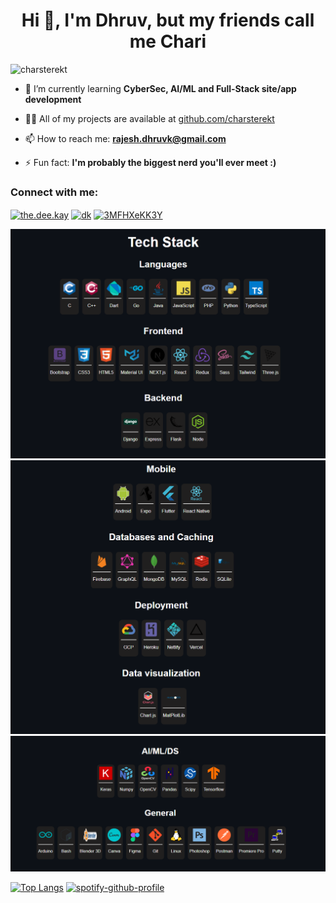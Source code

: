 <h1 align="center">Hi 👋, I'm Dhruv, but my friends call me Chari</h1>
<img src="https://gpvc.arturio.dev/charsterekt" alt="charsterekt" />

- 🌱 I’m currently learning **CyberSec, AI/ML and Full-Stack site/app development**

- 👨‍💻 All of my projects are available at [github.com/charsterekt](github.com/charsterekt)

- 📫 How to reach me: **rajesh.dhruvk@gmail.com**

- ⚡ Fun fact: **I'm probably the biggest nerd you'll ever meet :)**

<h3 align="left">Connect with me:</h3>
<p align="left">
<a href="https://instagram.com/the.dee.kay" target="blank"><img align="center" src="https://raw.githubusercontent.com/rahuldkjain/github-profile-readme-generator/master/src/images/icons/Social/instagram.svg" alt="the.dee.kay" height="30" width="40" /></a>
<a href="https://www.youtube.com/c/charsterekt" target="blank"><img align="center" src="https://raw.githubusercontent.com/rahuldkjain/github-profile-readme-generator/master/src/images/icons/Social/youtube.svg" alt="dk" height="30" width="40" /></a>
<a href="https://discord.gg/3MFHXeKK3Y" target="blank"><img align="center" src="https://raw.githubusercontent.com/rahuldkjain/github-profile-readme-generator/master/src/images/icons/Social/discord.svg" alt="3MFHXeKK3Y" height="30" width="40" /></a>
</p>

![tech_stack_1](https://github.com/charsterekt/charsterekt/blob/main/tech%20stack%201.png)
![tech_stack_2](https://github.com/charsterekt/charsterekt/blob/main/tech%20stack%202.png)
![tech_stack_3](https://github.com/charsterekt/charsterekt/blob/main/tech%20stack%203.png)

[![Top Langs](https://github-readme-stats.vercel.app/api/top-langs/?username=charsterekt&hide=html,css,ejs&langs_count=5)](https://github.com/anuraghazra/github-readme-stats)
[![spotify-github-profile](https://spotify-github-profile.vercel.app/api/view?uid=fyoxg2b2uauodiaws95qkkl9c&cover_image=true&theme=default&bar_color=5872f3)](https://github.com/kittinan/spotify-github-profile)
